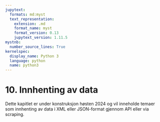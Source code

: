 ```yaml
---
jupytext:
  formats: md:myst
  text_representation:
    extension: .md
    format_name: myst
    format_version: 0.13
    jupytext_version: 1.11.5
mystnb:
  number_source_lines: True
kernelspec:
  display_name: Python 3
  language: python
  name: python3
---
```



# 10. Innhenting av data 
Dette kapitlet er under konstruksjon høsten 2024 og vil inneholde temaer som innhenting av data i XML eller JSON-format gjennom API eller via scraping. 

<!--
Data finnes på nettet mange steder og i forskjellige former, alt fra strukturerte filer (i XML og JSON-formatene), halvstrukturerte filer (for eksempel CSV-formattert), og til data integrert i websider som må evt. \anf{skrapes} med hjelp av spesiell programvare. Noen data er lagret i databaser, slik at utdrag kan lastes ned basert på brukerstyrt avgrensning (også kalt filtrering). En slik avgrensning kan skje gjennom søk, tidangivelse eller andre parametre. Filtrert data lastes da typisk ned som XML/JSON, generert automatisk der og da.  Fokuset i dette kapitlet er sistnevnte, og vi henter \textit{bibliotekmetadata} for viderebehandling og analyse. Eksempelet som brukes er bibliografiske metadata fra bibliotekkataloger og vitenarkiver.
-->


<!--
## SRU-protokollen
SRU (Search/Retrieve via URL) protokollen brukes for å søke i bibliotekkataloger. Eksempelet som brukes her kan modifiseres for å hente data fra en hvilken som helst bibliotekkatalog som støtter SRU-protokollen.

Hva er en protokoll? Store norske leksikon definerer en protokoll slik\footnote{https://snl.no/protokoll\_-\_IT}:

\begin{quote}
"Protokoll er formater og fremgangsmåte som kreves for å få datamaskiner til å kommunisere. Protokollen gir regler for dataformat, sending og mottak av data, timing, feilsjekking og datakomprimering."
\end{quote}

SRU lar et dataprogram utfører et søk i en bibliotekkatalog. Dataprogrammet som utfører søket kalles gjerne for en \textit{klient}. Katalogen med data som svarer på søket kalles for \textit{tjerneren}. Søket utformes som en URL. Følgende URL utfører en søk i katalogen til Bærum bibliotek etter dokumenter med ordet \textit{Python} i tittelen:

\begin{verbatim}
https://brmbib.bib.no/cgi-bin/sru?version=1.2&operation=searchRetrieve&
maximumRecords=10&recordSchema=dc&query=dc.title=Python&
startRecord=1
\end{verbatim}

Som du ser, er dette en URL, og den kan (foruten i et python-program) også brukes direkte i en nettlesers adressefelt. Prøv gjerne.

URLen begynner med adressen til tjerneren, i dette eksemplet \textit{https://brmbib.bib.no/cgi-bin/sru}. Ulike bibliotek har hver sine adresser. Leverandøren til biblioteksystemet Bibliofil har en liste over SRU-tjenere\footnote{https://bibsyst.no/z3950tabell.html} som bruker Bibliofil. For å utføre det samme søket i Moss bibliotek kan vi bytte \textit{https://\underline{brmbib}.bib.no/cgi-bin/sru} med \textit{https://\underline{presbib}.bib.no/cgi-bin/sru}.
Etter \textit{sru} følger tegnet \textbf{?}, som brukes for å skille adressen til tjerneren fra \textit{parametrene} som sendes. Disse sendes parvis med navn og verdi. Parameternavnet kommer før tegnet \textit{=} og parameterverdien kommer etter. Parameterparene er separert fra hverandre med tegnet \textbf{\url{&}}. Her er en oversikt over parameterparene i vårt eksempel:

\begin{center}
\begin{tabular}{ |l| l | l | } 
 \hline
 \textbf{Parameternavn}  & \textbf{Parameterverdi} \\ 
 \hline
 version        & 1.2 \\ 
 operation      & searchRetrieve \\
 maximumRecords & 10 \\ 
 recordSchema   & dc \\ 
 query          & dc.title=Python \\ 
 startrecord    & 1 \\ 
 \hline
\end{tabular}
\end{center}

Parametrene \textit{version} og \textit{searchRetrieve} endres ikke. Parameter \textit{maximumRecords} kan endres for å øke eller redusere antallet resultater som returneres fra tjerneren. Prøv å endre parametrene i nettleseren. Tjerneren vil ha en standardverdi som benyttes hvis parameteren utelates. Prøv å fjerne parameteren og se hvor mange poster som kommer tilbake. 

\begin{verbatim}
https://brmbib.bib.no/cgi-bin/sru?version=1.2&operation=searchRetrieve
&recordSchema=dc&query=dc.title=Python&
startRecord=1
\end{verbatim}

Tjernern vil også sette en øvre grense for hvor mange resultater som kan returneres. 
Parameteren \textit{recordSchema} bestemmer hvordan resultatene returneres. Et vanlig skille er mellom MARC-baserte formater (se eksempel~\vref{hent-data-bibliofilmarc}) og Dublin Core (eksempel~\vref{hent-data-dc-xml}). (Oppgave: Endre verdien fra \textit{normarc} til \textit{dc} i URLen og se på resultatet). Biblioteksystemer har en liste over lovlige formater for Bibliofil SRU-tjerneren \footnote{https://dok.bibsyst.no/web/webapi/webapi-uthenting.html}. Prøv de ulike formater.

Den viktigste parameteren er \textit{query}, selve søket. Søket \textit{query=Python} søker i alle felt. For å avgrense søket til f.eks. tittelen bruker vi følgende syntaks \textit{query=dc.title=Python}.Denne syntaksen uttrykker at vi søker (query) i et bestemt felt (dc.title) etter forekomst av ordet "Python". Hvilke feltsøk som er mulig vil variere fra tjerner til tjerner. Leverandørene av biblioteksystemer som er i bruk i Norge har utformet en liste over alle feltsøk som tjernerene skal støtte. Dette kalles \textit{The NorZIG Profile for SRU}. Den nyeste versjon (1.2) er fra 2013\footnote{https://norzig.no/sru/profile/1.2/}. 

Noen vanlige felt:

\begin{itemize}
    \item dc.title
    \item dc.date
    \item dc.creator
    \item dc.subject
    \item dc.language
    \item ...
\end{itemize}

Oppgave: Klarer du å finne ut hvilke bøker av Jo Nesbø Bergen offentlige bibliotek har?

Boolske uttrykk kan brukes for å uforme mer avanserte søk, f.eks. \textit{query=Python and dc.date=2009}:

\begin{verbatim}
https://brmbib.bib.no/cgi-bin/sru?version=1.2&operation=searchRetrieve&
recordSchema=dc&query=dc.title=Python%20and%20dc.date=2009
&startRecord=1
\end{verbatim}
\begin{itemize}
\item Parameterparet \url{query=Python} innebærer at vi søker dokumenter hvor ordet Python forekommer i hvilkensomhelst av postens søkbare felt. 

\item \underline{and} i \url{query=Python%20}\underline{and}\url{%20dc.date=2009} betyr at begge kriteriene må stemme samtidig.
\end{itemize}
Du kan lese mer om dette i \textit{An Introduction to the Search/Retrieve URL Service (SRU)} av Eric Lease Morgan\footnote{http://www.ariadne.ac.uk/issue/40/morgan/}
-->



<!--
## Bruk av Python for å hente poster med SRU

Først hentes inn modulene vi trenger. De tre moduler brukes for sending av URLen (requests), behandling av XML (lxml) og
lagring av data (pandas).

\smallskip
\begin{figure}[H]
\begin{center}
\includegraphics{Images/Hent-data/hent-data-moduler.png}
\end{center}
\caption{Hent inn moduler} 
\label{hent-data-moduler}
\end{figure}

I neste celle lager vi URLen som skal sendes til tjerneren. I de første tre linjer lager vi søket. Hvilke felt skal vi søke i (linje 1)? Hva skal vi søke etter (linje 2)? I linje 3 settes søkefeltet og søketerm sammen. Parameterene som sendes settes i en Python dictionary. Navnet til parameter brukes som nøkkel og verdien til parameter er verdien. I linje 16 opprette vi en variabel (sru\_server) for addressem til tjerneren. I linje 20 brukes \textit{get()}-funskjonen fra \textit{requests}-modulen for å sende URLen til tjerneren og tar imot svaret. Adressen til SRU-tjerneren og parametere er input til funksjonen.

\smallskip
\begin{figure}[H]
\begin{center}
\includegraphics{Images/Hent-data/hent-data-sru-url.png}
\end{center}
\caption{Lag SRU URL} 
\label{hent-data-sru-url}
\end{figure}

Linje 20 i eksempel~\vref{hent-data-send-url} lyder
\begin{center}
!r = requests.get(sru_server, params = params)!. 
\end{center}
Dette er en vanlig måte å angi \textit{funksjonsparametre} på. 
\begin{itemize}
\item Den første !params! angir at her skal vi spesifisere !requests.get()! sin parameter ved navn \textit{params}\footnote{Se gjerne dokumentasjonen til requests-pakka \url{https://requests.readthedocs.io/en/latest/api/}, særlig .get-funksjonen, \url{https://requests.readthedocs.io/en/latest/api/#requests.get}}. 

\item Den andre !params! er navnet på dict'en !params! fra linje 7. 
\end{itemize}

I den neste cellen (Eksempel~\vref{hent-data-send-url} ) sjekker vi svaret som er motatt fra tjerneren. Tjerneren sender en statuskode tilbake som en del av svaret. statuskode for at alt er OK vil alltid være 200, og det er derfor denne vi spør etter. Men det finnes statuskoder for andre ting\footnote{Se her: \url{https://en.wikipedia.org/wiki/List_of_HTTP_status_codes}  eller her: \url{https://www.w3schools.com/tags/ref_httpmessages.asp}}. 
Statuskoden finnes i attributtet !status_code!. Legg merke til at dette er et attributt til variabelen \textit{r} som var opprettet i linje 20 i forrige celle. !r! er en variabel av type !Response!\footnote{Se her:\url{https://requests.readthedocs.io/en/latest/api/#requests.Response}}, og pakker inn alt som kommer tilbake fra serveren etter at !Request!'en var sendt. Her ligger både statuskoder, XML-teksten og annen relevant informasjon. Hvis alt er OK, dvs. !r.status_kode == 200!, skjer en \textit{deserialisering}. Det betyr at xml (som kommer som en lang, \textit{seriell} tekst (karakter etter karakter) \anf{spres inn i} maskinens minne, slik at programmet på en effektiv måte kan finne fram til nødvendig informasjon i den. Variabelen !tree! representerer en slik \anf{trestruktur}, og linjen 
\begin{center}
    !tree = etree.fromstring(r.content)!
\end{center}
er ansvarlig for at tekststrengen !r.content! gjøres om til trestrukturen !tree!. Funksjonen !fromstring()! finnes i lxml-modulen som vi importerte tilbake i eksempel~\vref{hent-data-moduler}. 
 
 Da ligger mottatte XML-data i minnet, klare til behandling. Hvis noe har gått galt utføres linje 4 og en feilmelding skrives ut.

\smallskip
\begin{figure}[H]
\begin{center}
\includegraphics[width=0.8\linewidth]{Images/Hent-data/hent-data-send-url.png}
\end{center}
\caption{Sjekk statuskoden og klargjør XML-data for parsing} 
\label{hent-data-send-url}
\end{figure}
-->



<!--
## XML


### Om XML-format. hierarki og nøsting
XML står for eXtensible Markup Language og er et dataformat som brukes for å markere data. XML er en W3C standard fra 1998. Aalberg og Hegna beskriver XML som "[det] universelle språket for strukturerte dokumenter og data på World Wide Web" (Fra Aalberg og Hegna, s. 80). Data ordnes i \textit{elementer}, markert med \textit{tagger}. Elementer har navn(tagg) og innhold. 

\begin{verbatim}
<element_navn>element-innhold</element_navn>
\end{verbatim}
 
 eller
 
 \begin{verbatim}
<tagg>element-innhold</tagg>
\end{verbatim}

Innholdet markeres altså vha. start- og slutttagger. Elementer kan nøstes innenfor hverandre, f.eks. nedenfor er \textit{tittel} og \textit{forfatter} nøstet innenfor \textit{bok}.:

\begin{verbatim}
<bok>
    <tittel>Python</tittel>
    <forfatter>
        <etternavn>Donaldson</etternavn> 
        <fornavn>Toby</fornavn>
    </forfatter>
</bok>
\end{verbatim}

Et XML dokument som følger standarden sies å være \textit{velformet}, dvs. det er et lovlig XML-dokument. Hovedreglene er at XML-dokumentet:

\begin{itemize}
    \item må inneholder ett eller flere elementer
    \item har kun ett rotelement. Slik at alle andre elementer er nøstet innenfor rotelementet. I eksemplet ovenfor er \textit{bok} rotelementet.
    \item består av lovlige nøstede elementer
\end{itemize}

Nedenfor vises et eksempel på XML returnert fra et SRU-søk.

\smallskip
\begin{figure}[H]
\begin{center}
\includegraphics{Images/Hent-data/hent-data-dc-xml.png}
\end{center}
\caption{XML-data fra en SRU-søk i Dublin Core-format} 
\label{hent-data-dc-xml}
\end{figure}

Nøsting er en viktig del av XML. Nøsting gjør at et XML dokument har en hierarkisk trestruktur. I eksempel~\vref{hent-data-xml-tree} ser vi at elementet \textit{SRU:searchRetrieveResponse} har fire elementer \textit{nøstet} under seg (nøsting representert ved piler): \textit{SRU:version}, \textit{SRU:numberOfRecords}, \textit{SRU:resultSetId} og \textit{SRU:records}. Av disse er den kun \textit{SRU:records} som har elementer nøstet under seg igjen. Direkte under \textit{SRU:records} finnes \textit{SRU:record}. Tre-strukturen er vist i tegningen under. Den øverste elementen, det som alle andre elementer kommer under kalles for \textit{rotelement}. Her er rotelementet \textit{SRU:searchRetrieveResponse}.

\smallskip
\begin{figure}[H]
\begin{center}
\includegraphics[angle=90, width=0.5\linewidth]{Images/Hent-data/hent-data-xml-tree.png}
\end{center}
\caption{XML trestruktur} 
\label{hent-data-xml-tree}
\end{figure}

Et element som er nøstet rett under et annet element kalles for et barn. F.eks. \textit{SRU:numberOfRecords} er et barn av \textit{SRU:searchRetrieveResponse}. Omvendt er \textit{SRU:searchRetrieveResponse} foreldre til \textit{SRU:numberOfRecords}. Elementer på samme nivå i treet kalles for søsken, f.eks. \textit{SRU:numberOfRecords} har tre søsken: \textit{SRU:version}, \textit{SRU:resultSetId} og \textit{SRU:records}.

XML gjør det mulig å organisere data på en systematisk og stringent måte. Dersom vi kjenner den konkrete XML-strukturen våre data er uttrykt i, kan vi finne frem i de og trekke ut deler av de som interesserer oss. Det finnes forskjellige standarder / språk for analyse av XML-dokumenter, hvorav Xpath er en av de mer kjente.    
-->



<!--
### XPath
"XPath er et språk for å adressere deler av et XML-dokument" (Aalberg og Hegna, s. 82). XPath er i likhet med XML en W3C standard\footnote{https://www.w3.org/TR/xpath/}.

La oss anta at vi ønsker å finne antallet treff i XML-dokumentet som var vist tidligere. Vi vet at antallet treff fra søket finnes i elemententet \textit{SRU:numberOfRecords}. For å spesifisere adressen til dette elementet tar vi utgangspunkt i dokumentets rotelement(\textit{SRU:searchRetrieveResponse}). Det første /-tegnet markerer at dette er rotelementet. De øvrige /-tegn skiller nivåene i dokumentettreet.

\begin{verbatim}
/SRU:searchRetrieveResponse/SRU:numberOfrecords
\end{verbatim}

Vi kan tolke dette slik: finn \textit{SRU:numberOfrecords} som finnes innenfor \textit{SRU:searchRetrieveResponse}. Under er stien markert i trestrukturen:

\smallskip
\begin{figure}[H]
\begin{center}
\includegraphics{Images/Hent-data/hent-data-xpath-tree-example1.png}
\end{center}
\caption{XML trestruktur - XPath for å finne antallet treff} 
\label{hent-data-xpath-tree-example1}
\end{figure}

Et annet eksempel kan være å finne alle tittelene. Dette er lengre ned i XML-treet. XPath-stien er derfor lengre:

\begin{verbatim}
/SRU:searchRetrieveResponse/SRU:records/SRU:record/SRU:recordData/dc/dc:title
\end{verbatim}

I ord kunne vi skrive: Finn \textit{dc:title} som er innenfor \textit{dc} som er innenfor \textit{SRU:recordData} som er innefor \textit{SRU:record} som er innenfor \textit{SRU:records} som er innenfor \textit{SRU:searchRetrieveResponse}. Her har vi nøsting på seks nivåer. I trestrukturen ser stien slik:

\smallskip
\begin{figure}[H]
\begin{center}
\includegraphics{Images/Hent-data/hent-data-xpath-tree-example2.png}
\end{center}
\caption{XML trestruktur - XPath for å finne tittelen} 
\label{hent-data-xpath-tree-example2}
\end{figure}

Her har vi kun èn post, men svar på et søk kan inneholde flere poster. Dette betyr at flere elementer kan ha samme XPath.

Det finnes tjenester på nettet som lar deg teste XPath. F.eks. FreeFormatter\footnote{https://www.freeformatter.com/xpath-tester.html} har en slik tjeneste. Nedenfor vises en skjermdump. For å teste tjenesten med vårt SRU-eksempel, gjør følgende:
\begin{itemize}
    \item Start tjenesten i et nettleservindu  
    \item I et annet nettleservindu, lim søket inn i adressefeltet, og kjør.
    \item I tjenestevinduet, Option 1: Copy-paste your XML here
    \item kopier dokumentet fra SRU-søkresultatet og lim inn i feltet under \textbf{Option 1: Copy-paste your XML here}
    \item lim XPATH-spørringen inn i feltet under \textbf{XPath expression}, klikk \textbf{Evaluate Xpath} og se resultatet nederst.
\end{itemize}

\smallskip
\begin{figure}[H]
\begin{center}
\includegraphics{Images/Hent-data/hent-data-test-xpath.png}
\end{center}
\caption{Test XPath med FreeFormatter} 
\label{hent-data-test-xpath}
\end{figure}

Vi kan også lage enkle eksempler for å teste XPath som vist under.

\smallskip
\begin{figure}[H]
\begin{center}
\includegraphics{Images/Hent-data/hent-data-test-xpath2.png}
\end{center}
\caption{Test XPath med FreeFormatter - eksempel 2} 
\label{hent-data-test-xpath}
\end{figure}

 Endre gjerne eksemplet og tilpass XPathene. Mer informasjon og eksempler av XPath spørringer finnes på W3Schools\footnote{https://www.w3schools.com/xml/xpath\_intro.asp}.


Hvordan vi utfører XPath-spørring i Jupyter vises i neste celle. Her skal vi finne ut hvor mange treff vi har fått på SRU-spørringen. Først må vi definere noen navnerom (engelsk: namespace).
-->



<!--
### XML navnerom
Når XML-elementer hentes fra ulike skjema, er det en fare for at samme elementnavn (tagg) finnes i flere av disse (<title> er et eksempel på en populær tagg). For å unngå konflikter, oppgir vi for visse elementer hvilket skjema elementet er hentet fra. Dette kalles for \textit{navnerom}. Et navnerom har en identifikasjon og en forkortelse (prefiks). Når vi, øverst i XML-dokumentet skriver:
\begin{center}
    xmlns:SRU=\anf{http://www.loc.gov/zing/sru},
\end{center}  
kobler vi forkortelsen \textit{SRU:} til det universelle navnerommet som er identifisert ved uri'en \url{http://www.loc.gov/zing/sru}\footnote{uri'en er ikke nødvendigvis en URL det går an å åpne på nettet, men bare en unik identifikasjon. Noen navnerom har informasjon som kan leses ved å gå inn i denne adressen, andre har det ikke.}
Mens URI'en er sentralt definert et sted, er det XML-forfatteren som kan velge prefikset (som har en del til felles med et variabelnavn). I utskrif~\vref{hent-data-xml-namespaces} markerer vi hvor i XML-filen navnerommene  \textit{SRU} og \textit{dc} er definert. 

\smallskip
\begin{figure}[H]
\begin{center}
\includegraphics{Images/Hent-data/hent-data-xml-namespaces.png}
\end{center}
\caption{Definisjon av navnerom i et XML-dokument} 
\label{hent-data-xml-namespaces}
\end{figure}


Hvis XML-dokumentet bruker navnerom, må vi bruke navnerom også i våre XPath-spørringer. En Python dictionary brukes for å definere koblingen mellom prefikset og URIen. dict-Variabelen kaller vi !ns!. Nøkkelen i dictionary er prefikset, mens verdien er URIen. I eksempelet definerer vi to navnerom med prefiksene \textit{sru} og \textit{dc}. Prefiksene må ikke nødvendigvis være det samme som er brukt i XML-dokumentet, men URIen \textit{må} være det samme. Det er lurt å kopiere URIen fra dokumentet for å unngå feilstaving.

\smallskip
\begin{figure}[H]
\begin{center}
\includegraphics{Images/Hent-data/hent-data-namespaces.png}
\end{center}
\caption{Opprett navnerom} 
\label{hent-data-namespaces}
\end{figure}

Deretter kan vi anvende navnerommene i våre XPath-spørringer. På figur~\vref{hent-data-xpath-hits} finner vi antallet treff. På linje 1 oppretter vi en variabel som skal \anf{holde} XPath-spørringen vår (ha spørringsteksten som verdi). Legg merke til at prefikset  vi bruker her, \textit{sru}, er lik det vi definerte i forrige celle. På linje 3 utføres XPath-spørringen. Spørringen utføres på  variabelen !tree! (see omtale i avsnitt~\vref{hent-hente-poster}), som holder hele XML-dokumentet. Vi finner deen igjen da vi definerte den i en tidligere celle. Vi bruker !.xpath()!-metoden for å utføre spørringen. Metoden har to parametre: variabelen som inneholder XPath-spørringen (!xpath_query!) og variabelnavnet til dictionary som definerer navnerommene, (!ns!). Resultatet av XPath-spørringen er en \textbf{liste} av noder\footnote{I XML brukes ordet noder til å omtale hva som helst: elementer, attributter eller dokumenter.}. I vårt tilfelle er nodene elementer. En XPath-spørring \textbf{kan} resultatere i flere treff, f.eks. hvis vi har et XML-dokument med data om flere bøker, kan vi ha flere tittel-elementer (noder). Resultater er derfor \textbf{alltid} en liste med noder (i vårt tilfelle her, har denne listen bare èn node, men koden bør alltid åpne for muligheten at det er flere noder, derfor !for!-løkken). 

På linjene 5 og 6 går vi gjennom nodene i listen. Hver node (i sin tur) tilordnes til variabelen !hit_node!, som vi må trekke data ut av og behandle der og da. Dette gjør vi på linje 6, altså henter innholdet i noden, i dette tilfelle, antall treff på spørring etter bøker med ordet \textit{python} i tittelen. Dataverdien ligger i elementets innhold ($<tag>\textbf{dataverdi}</tag>$) som vi trekker ut fra nodens !.text!-egenskap (!hit_node.text!). Innholdet tilordnes til variabelen !number_of_hits!. Til slutt, i linje 8, skrives ut innhold i variabelen, dvs. antall treff. Legg merke til at eksemplet er litt \anf{utypisk}, da numberOfRecords bare oppstår èn gang, og er den eneste noden som svarer til Xpath-søket. Det beryt at listen !hit_nodes! bare holder en eneste node. Så i dette tilfellet, kunne vi sløyfe løkken og si !hit_node = hit_nodes[0]! på linje 5. Men dette er et spesialtilfelle.

\smallskip
\begin{figure}[H]
\centering
\includegraphics{Images/Hent-data/hent-data-xpath-hits.png}
\caption{XPath for å hente ut antall treff} 
\label{hent-data-xpath-hits}
\end{figure}

I neste celle skriver vi ut de ni titlene. Strukturen ligner på den i forrige celle. På linje 1 oppretter vi en variabel, !xpath-query!, som skal \anf{holde}  XPath-spørringen (ha spørringsteksten som verdi). Her tar vi det over to linjer for å unngå en altfor lang linje. !+=! på line 2 betyr legg påfølgende tekststreng til slutten av den tidligere strengen i variabelen (sammenføy). På linje 4 uføres XPath-spørringen og resultatene tilordnes variabelen !title_nodes!. På linje 6 går vi gjennom listen over nodene som samstemmer med spørringen. For hver av disse nodene tilordnes verdien til variabelen !title! (linje 7), som deretter skrives ut (siste linje).

\smallskip
\begin{figure}[H]
\begin{center}
\includegraphics{Images/Hent-data/hent-data-xpath-dc-title.png}
\end{center}
\caption{XPath-spørring for å hente ut titlene på tittelsøk på Python} 
\label{hent-data-xpath-dc-title}
\end{figure}

Trestrukturen i XML-dokumentet vises nedenfor. Her vises kun to poster på grunn av plass. I vårt eksempel skulle det ha vært ni poster (\textit{SRU:record})-elementer under \textit{SRU:records}-elementet.

\smallskip
\begin{figure}[H]
\centering
\includegraphics{Images/Hent-data/hent-data-xpath-tree-example3.png}
\caption{Forneklet XML-trestruktur med to poster} 
\label{hent-data-xpath-tree-example3}
\end{figure}

Hvis vi ønsker å behandle flere noder for hver post, for eksempel, skrive ut tittel og forfatter, må vi gjøre dette i to trinn. Først må vi finne alle postene, og deretter hente og skrive ut tittel og forfatter for hver post. Dette vises i cellen i eksempel~\vref{hent-data-xpath-dc-records}. Linje 1-5 er trinn èn - finn postene. Linjene 6-18 er trinn to - for hver post finn og skriv ut tittelen og forfatteren. Som vi ser av resultatet under cellen, har ikke alle poster en forfatter. Et viktig punkt her, er at Xpath-spørringene to og tre i linjene 7 og 13 utføres på !record_node!, altså noden assosiert med en enkel metadatapost,  og ikke på !tree! (noden som "holder" hele dokumentet). Legg merke til at XPathene i linje 6 og 12 begynner \textbf{ikke} med \textit{/}-tegnet. Disse er \textit{relative} adresser, som tar utgangspunktet i \textbf{hvor vi  i trestrukturen \anf{befinner oss}}, og ikke i rotelementet som tidligere.

\smallskip
\begin{figure}[H]
\begin{center}
\includegraphics{Images/Hent-data/hent-data-xpath-dc-records.png}
\end{center}
\caption{To trinn XPath spørring for hver post} 
\label{hent-data-xpath-dc-records}
\end{figure}

På figur~\vref{hent-data-xpath-tree-step1}, ser vi XPath-spørringen markert på dokumentet-noden. I trinn én finnes flere poster, avhengig av antall som er funnet med SRU-søket.

\smallskip
\begin{figure}[H]
\begin{center}
\includegraphics{Images/Hent-data/hent-data-xpath-tree-trinn1.png}
\end{center}
\caption{To trinn XPath spørring for hver post - trinn 1 - finn postene} 
\label{hent-data-xpath-tree-step1}
\end{figure}

I trinn to tar vi utgangspunkt i de enkelte postene og henter ønsket data fra posten, for eksempel titler og forfattere. Dette gjentas for hver post som er funnet. I nåværende eksempel ni ganger.

\smallskip
\begin{figure}[H]
\begin{center}
\includegraphics{Images/Hent-data/hent-data-xpath-tree-trinn2.png}
\end{center}
\caption{To trinn XPath spørring for hver post - trinn 2 - finn postens tittel} 
\label{hent-data-xpath-tree-step2}
\end{figure}
-->



<!--
## MARCXML
Frem til nå har vi hentet data i Dublin Core-formatet. Dette gir de grunnleggende data som biblioteket har lagret om sin samling. For å få en fullstendig beskrivelse av hvert dokument kan vi etterspør data i et MARC-format. Bibliofil tilbyr \textit{bibliofilmarc}. For å få data i dette formatet, endrer vi verdien på \textit{recordSchema}-parameter fra \textit{dc} til \textit{bibliofilmarc}:

\begin{verbatim}
https://brmbib.bib.no/cgi-bin/sru?version=1.2&operation=searchRetrieve&
maximumRecords=10&recordSchema=bibliofilmarc&query=dc.title=Python&
startRecord=1
\end{verbatim}

Her er utdrag av data som vi får tilbake:

\smallskip
\begin{figure}[H]
\begin{center}
\includegraphics{Images/Hent-data/hent-data-bibliofilmarc-xml.png}
\end{center}
\caption{Bibliofilmarc} 
\label{hent-data-bibliofilmarc}
\end{figure}

Legg merke til at rammen er den samme som i Dublin Core eksemplet som vi har brukt frem til nå. Forskjellen er innenfor \textit{SRU:recordData}-elementen. Legg også merke til at vi har et nytt navnerom. Den er definert med prefix=uri i \textbf{xmlns:marcxchange-attributtet} til
elementet \textit{marcxchange:record}:

\begin{verbatim}
xmlns:marcxchange="info:lc/xmlns/marcxchange-v1"
\end{verbatim}

For å behandle bibliofilmarc må vi først be om å få postene formattert i bibliofilmarc, og deretter endre navnerom. Viktige elementer her er \textit{marcxchange:controlfield}, \textit{marcxchange:datafield} og \textit{marcxchange:subfield}. Selve MARC-taggen (082, 100, 245, osv.) finnes i \textit{tag}-attributtet til \textit{marcxchange:datafield}-elementet. Mens delfeltkoden finnes i \textit{code}-attributtet til \textit{marcxchange:subfield}-elementet. F.eks. et tittelfelt (245 a) er kodet slik:

\begin{verbatim}
<marcxchange:datafield tag="245" ind1="1" ind2="0">
    <marcxchange:subfield code="a">Python</marcxchange:subfield>
</marcxchange:datafield>
\end{verbatim}

Det eneste vi endrer i forhold til det første eksemplet, er linje 11 hvor (\textit{recordSchema}) endres fra \textit{dc} til \textit{bibliofilmarc}:

\smallskip
\begin{figure}[H]
\begin{center}
\includegraphics{Images/Hent-data/hent-data-sru-url-bibliofilmarc.png}
\end{center}
\caption{Endre recordSchema til bibliofilmarc} 
\label{hent-data-sru-url-bibliofilmarc}
\end{figure}

Vi sjekker at returkoden er 200, og oppretter XML treskrukturen som før (se figur \ref{hent-data-send-url}). Men vi må legge til et nytt navnerom. I linje 4 legger vi til det nye navnerommet. Vi bruker ikke dc-navnerommet så vi kunne fjernet den, men det ikke er nødvendig. Legg merke til at vi kan velge prefiks selv, vi har valgt \textit{marc}, men URIen må være lik den som står i XML-dokumentet.

\smallskip
\begin{figure}[H]
\begin{center}
\includegraphics{Images/Hent-data/hent-data-namespaces-marc.png}
\end{center}
\caption{Legg til navnerommet for bibliofilmarc} 
\label{hent-data-namespaces-bibliofilmarc}
\end{figure}

XPathene må også tilpasses. Fordi rammen i XML-dokumentet er uendret er linje 1-5 som før. XPath-spørring er over to linjer (6 og 7) for å unngå lange linjer i skjermdumpen. Her ser vi bruk av navnerommet \textit{marc}. Vi ser etter en \textit{marc:subfield} som finnes innenfor en \textit{marc:datafield}, som finnes innenfor en \textit{marc:record}. Det som er nytt her er at vi vil kun ha ett datafield-element som har et tag-attributt med verdi !245!. Syntaksen her er generell:

\begin{verbatim}
[@attributt = "verdi"]
\end{verbatim}

og i dette tilfellet:

\begin{verbatim}
[@tag = "245"]
\end{verbatim}


\smallskip
\begin{figure}[H]
\begin{center}
\includegraphics{Images/Hent-data/hent-data-xpath-marc-records.png}
\end{center}
\caption{Finn titler fra MARC data med XPath} 
\label{hent-data-xpath-marc-records}
\end{figure}

I den neste cellen bruker vi en XPath-spørring for å plukke ut emnedata. Utgangspunktet her er en SRU-spørring etter dokumenter utgitt i 2021 (dc.date=2021). Generelle emner er lagret i 650 \$a. Vi ser fra resultatene som skrives ut, at dokumenter kan har flere emner. Den første posten har fire emner (\textbf{Biler, Båter, Fly} og \textbf{Jernbaner}). Den andre posten har to emner (\textbf{Postapokalyptisk verden} og \textbf{Framtidssamfunn}). Og den tredje post har ingen emner. 

\smallskip
\begin{figure}[H]
\begin{center}
\includegraphics{Images/Hent-data/hent-data-xpath-marc-subjects.png}
\end{center}
\caption{Finn emner fra MARC data med XPath} 
\label{hent-data-xpath-marc-subjects}
\end{figure}
-->



<!--
## Lagring av data som CSV
Vi vil ofte ønske å ta vare på data som vi har hentet ved hjelp av SRU eller andre metoder. Her skal vi lagre data i et format som heter CSV. Dette egner seg bra for viderebehandling i andre verktøy som vi bruker i denne boka, som OpenRefine og Pandas-modulen i Python. Det kan også tas inn i Excel og andre regneark. CSV er en tekstformat der data lagres i rader og kolonner.

CSV står for \textit{Comma Separated Values}. Dette er tekstfiler som har en tabell-struktur med rader og kolonner. Hver linje i filen er en rad. Kolonnene (datacellene) i hver rad skilles fra hverandre med et skilletegn. Skilletegnet kan være et komma, men også en semikolon. Et ligende format er TSV (Tab Seperated Values). Her er skilletegnet en TAB. Ofte inneholder første linjen i slike filer kolonnenavn. CSV (og TSV) filer er tekstfiler som kan åpnes og leses i alle teksteditorer. Eksempel på teksteditorer er Notepad++, TextPad, VS Code, Atom, Sublime Text, osv.

Her skal vi bruke Pandas-modulen for å lagre data som en CSV. Hvordan skal vi behandle kolonner når vi har flere verdier, f.eks. når vi har flere emner. En løsning er å bruke et skilletegn mellom verdiene. Her bruker vi !|! (vertikal strek) som skilletegn. Følgende celle produserer en tekststreng som samler alle emnene for et dokument. På linje 10 oppretter vi en tom tekststreng (!emner!) som skal ta vare på emnene. På linje 15 sjekker vi om variabelen er tom (ingen emner funnet ennå),  Hvis svaret er ja (tom), legger vi inn emnet uten skilletegn foran (16). Hvis svaret er nei, er dette \textbf{ikke} det første emnet, og vi setter inn ett skilletegn og sammenføyer emnet (linje 18).

\smallskip
\begin{figure}[H]
\begin{center}
\includegraphics{Images/Hent-data/hent-data-xpath-marc-subjects-sep.png}
\end{center}
\caption{Finn emner fra MARC data med XPath og lagrer med skilletegn} 
\label{hent-data-xpath-marc-subjects-sep}
\end{figure}

I den neste cellen lagrer vi emnene i en CSV-fil vha av Pandas. Husk at Pandas var en av modulene vi lastet inn tidligere med følgende linje:

\begin{verbatim}
import pandas as pd
\end{verbatim}

Dataene vi etter hvert skal lagre i filen tar vi underveis vare på  i en liste av tupler. Dette vil ha følgende struktur:

\begin{verbatim}
[
(tittel, forfattere, dato, emner),
(tittel, forfattere, dato, emner),
(tittel, forfattere, dato, emner),
...
]
\end{verbatim}

Første tuppel har tittel, forfattere, dato og emner til første post i resultatlisten. Neste tuppel har tilsvarende data om neste post, osv. 

For å illustrere og samtidig spare størrelse på skjermbildet, tar vi \textit{i første omgang} kun vare på emner. Dataene vi skal  legge inn, ser altså slik ut:
\begin{verbatim}
[
(emner),
(emner),
(emner),
...
]
\end{verbatim}

I linje 1 oppretter vi en tom liste som heter !all_data!. I linje 22 legge vi emnene inn i en tuppel som legges inn i listen. Det er derfor det er to parantespar. Det innerste paret angir tuppelen, det ytreste tilhører !append()!-metoden til listen. Dette gjøres for hver post i XML-dokumentet (linjene 8-22). Når vi har behandlet alle postene oppretter vi en Pandas dataframe i linje 24 som kalles !df!. En dataframe en datatype som har en tabellstruktur (Mer om dette i kapitlet om Pandas). !DataFrame()! fra Pandas brukes for å opprette et nytt dataframe. Første parameter er data som skal legges inn i dataframe. Neste parameter er navn på kolonnene. I linje 25 opprettes en CSV-fil med data fra dataframe. Funksjonen \textit{to\_csv()} brukes for å opprette filen. Første parameter er navn og adressen til filen. Her er det bare en filnavn (\textit{baerum-2021.csv}). Dette betyr at CSV-filen legges i samme mappe som notebooken.

\smallskip
\begin{figure}[H]
\begin{center}
\includegraphics{Images/Hent-data/hent-data-marc-2-csv.png}
\end{center}
\caption{Lagrer data som CSV vha Pandas} 
\label{hent-data-marc-2-csv}
\end{figure}

Vi kan åpne CSVen i Jupyter for å se resultatet. Første linje er kolonneoverskriften(e) disse bestemte vi når vi opprettet dataframe i forrige bildet (linje 24). De øvrige linjer er dataene fra postene.

\smallskip
\begin{figure}[H]
\begin{center}
\includegraphics{Images/Hent-data/hent-data-marc-2-csv-resultat.png}
\end{center}
\caption{Se på CSV-filen i Jupyter} 
\label{hent-data-marc-2-csv-result}
\end{figure}

Neste skritt er å utvide dataframe med flere kolonner utover emner. Her legger vi kun inn tittel (linjer 11-16) og emner (linjer 18-28). Samme mønster kunne brukes for å legge til data fra flere felt.

\smallskip
\begin{figure}[H]
\begin{center}
\includegraphics{Images/Hent-data/hent-data-marc-2-csv-bigger.png}
\end{center}
\caption{Lagrer data som CSV flere kolonner} 
\label{hent-data-marc-2-csv-bigger}
\end{figure}

Her er en CSV-filen med tittel (245-a), forfatter (100-a), emner (650-a) og mediatype (336-a). Overraskende har ingen av de første 100 poster en personlig forfatter i felt 100.

\smallskip
\begin{figure}[H]
\begin{center}
\includegraphics{Images/Hent-data/hent-data-marc-2-csv-result-big.png}
\end{center}
\caption{CSV-fil med fire kolonner} 
\label{hent-data-marc-2-csv-result-big}
\end{figure}
-->



<!--
## OAI-PMH-protokollen
OAI-PMH står for Open Archives Initiative Protocol for Metadata Harvesting. Mens SRU er en protokoll for å søke i bibliotekkataloger, er OAI-PMH en protokoll for å innhøste metadata fra bibliotekkataloger. OAI-PMH brukes også  for å innhøste fra  andre kilder for metadata, f.eks. fagarkiver. Med OAI-PMH høster vi inn metadata som er registert innen et gitt tidsrom (fra dato til dato).

På samme måte som med SRU, sendes forespørselen til tjerneren vha av en URL, f.eks.:

\begin{verbatim}
https://oda.oslomet.no/oda-oai/request?verb=ListRecords&
from=1970-01-01&until=2021-11-15&metadataPrefix=qdc&
set=col_10642_6809
\end{verbatim}

Her bruker vi OAI-PMH-tjerneren til OsloMets fagarkiv ODA. \textit{https://oda.oslomet.no/oda-oai/request} er adressen til tjerneren. Etter \textit{?}-tegnet kommer parameterparene:

\begin{center}
\begin{tabular}{ |l| l | l | } 
 \hline
 \textbf{Parameternavn}  & \textbf{Parameterverdi} \\ 
 \hline
 verb        & ListRecords \\ 
 from        & 1970-01-01 \\
 until       & 2022-05-01 \\ 
 metadataPrefix   & qdc \\ 
 set          & col\_10642\_6809 \\ 
 \hline
\end{tabular}
\end{center}

\textit{verb} tilsvarer \textit{operation} i SRU. Hva vil vi gjøre? Her ønsker vi å liste metadataposter. De andre kommandoene (verb) brukes for å utforske funksjonaliteten til tjerneren. Eksempler kommer i fortsettelsen.

\textit{from} og \textit{until} brukes for å oppgi tidsrommet metadata er registrert. Formatet her er: ÅÅÅÅ-MM-DD (dvs., år, måned, dato).

\textit{metadataPrefix} tilsvarer \textit{recordSchema} som brukes i SRU. Dette angir hvilket format metadata skal returneres i. Vi kan bruke verbet \textit{ListMetadataFormats} for å finne ut hvilke formater tjerneren støtter:

\begin{verbatim}
https://oda.oslomet.no/oda-oai/request?
verb=ListMetadataFormats
\end{verbatim}

Hvis vi slår opp URLen i en nettleser, ser vi at tjerneren har støtte for tolv formater.

Tjerneren kan dele opp katalogen / databasen inn i deler. Disse kalles \textit{set} i OAI-PMH. F.eks. Alma har sett for hvert bibliotek som inngår i samarbeidet. ODA har sett for metadata om hvert institutts masteroppgaver. For å undersøke hvilke sett en tjerner tilbyr kan vi bruker verb \textit{ListSets}:

\begin{verbatim}
https://oda.oslomet.no/oda-oai/request?
verb=ListSets
\end{verbatim}

Her ser vi at identifikatoren til ABIs masteroppgaver er \textit{col\_10642\_6809}.

\smallskip
\begin{figure}[H]
\begin{center}
\includegraphics{Images/Hent-data/hent-data-oda-listsets.png}
\end{center}
\caption{Resultat av ListSets kommando mot ODA} 
\label{hent-data-oda-listsets}
\end{figure}

Fordi vi bruker URLene fra en nettleser vises resultatet som HTML. Hvis vi høyreklikker på nettsiden og velg \textit{View Page Source} (eller lignende) vises den underliggende XMLen. Det er dette XML vi skal prosessere i Jupyter. Kommandoer \textit{ListMetadataFormats} og \textit{ListSets} bruke vi når vi undersøker formatene og sett som en tjerneren tilbyr. Det er kommandoen \textit{ListRecords} som vi skal bruke i Jupyter for å hente metadata.
-->



<!--
## Bruk av Python for å hente poster med OAI-PMH
Her bruker vi de samme modulene som vi brukte med SRU: \textit{requests} for å sende en forespørsel til tjerneren og motta data; \textit{lxml} for å behandle XMLen og \textit{pandas} for å lagre data som en CSV-fil.

Etter at vi har hentet inn modulene, må vi lage URLen som skal sendes til tjerneren. Dette igjen ligner arbeidet med SRU. Men paramterene har ulike navn og verdier. Her kan vi endre i linjer 3 og 4 for å endre tidsrommet for innhøsting. Formatet kan endres i linje 5. Husk at dette må være et lovlig format i følge \textit{ListMetadataFormats}. Vi kan også endre sett, f.eks. for å hente metadata om masteroppgaver fra et annet institutt. Husk at identifikatoren for sett må være lovlig i følge \textit{ListSets}. Hvis vi skal hente metadata fra en annen tjerner som støtter OAI-PMH-protokollen, kan vi endre adressen til tjerneren i linje 9.

\smallskip
\begin{figure}[H]
\begin{center}
\includegraphics{Images/Hent-data/hent-data-oai-url.png}
\end{center}
\caption{Konstruksjon og sending av URLen ti ODA OAI-PMH tjerneren} 
\label{hent-data-oai-url}
\end{figure}

I neste celle sjekker vi om statuskoden er 200 (alt er OK) og leser XML-data inn i en variabel som heter !tree!. Dette er helt likt det vi gjorde med SRU.

OAI-PMH bruker navnerom (namespaces). Vi må undersøke XML-data i nettleseren for å finne ut hvilke namespaces som brukes. Her har jeg kopierte starten av XML-dokumentet inn i Notepad++ for å forenkle og fremheve strukturen. I linje 2 ser vi eksempel av et \anf{default} navnerom. Her er det ikke oppgitt noen prefix, men når vi bruker XPath må vi gi navnerommet en prefix. Alle elementer under elementet som ikke har sin egen prefiks tilhører dette navnerommet, inkludert elementet hvor det er definert, dvs. \textit{OAI-PMH}. I tilegg til denne er det tre namespaces med prefikser, lenger ned under !<metadata>!:

\begin{itemize}
    \item qdc (http://dspace.org/qualifieddc/)
    \item dc (http://purl.org/dc/elements/1.1/)
    \item dcterms (http://purl.org/dc/terms/)
\end{itemize}

\smallskip
\begin{figure}[H]
\begin{center}
\includegraphics{Images/Hent-data/hent-data-oai-xml.png}
\end{center}
\caption{Forenklet XML-data fra OAI forespørsel} 
\label{hent-data-oai-xml}
\end{figure}

Dette resulterer i følgende fire namespaces i Jupyter:

\smallskip
\begin{figure}[H]
\begin{center}
\includegraphics{Images/Hent-data/hent-data-oai-namespaces.png}
\end{center}
\caption{Opprett prefikser og namespaces} 
\label{hent-data-oai-namespaces}
\end{figure}

Her har jeg valgt å gi "default" navnerommet prefikset \textit{oai}.

I neste celle bruker vi navnerom sammen med XPath for å skrive ut titler av ABIs masteroppgaver. Igjen, gjøres dette i to trinn. Først finner vi postene (linje 1-3) og deretter, for hver post (linje 5), finner vi tittelen (linjer 8-12) og skriver den ut (linje 15). Det er viktig å legge merke til at den første XPath kjøres på hele XML-dokumenter (dvs. variabelen \textit{tree}), mens den andre kjøres kun på posten (dvs. variabelen \textit{record\_node}).

\smallskip
\begin{figure}[H]
\begin{center}
\includegraphics{Images/Hent-data/hent-data-oai-xpath.png}
\end{center}
\caption{XPath-spørring mot OAI-PMH data} 
\label{hent-data-oai-xpath}
\end{figure}

Cellen kan bygges ut ved å hente flere felt fra posten. Data kan tas vare på og lagres i en CSV-fil. Dette tilsvarer det som er gjort tidligere.

\begin{comment}
\section{Annet}

Hvor mye av dette rekke vi?

\begin{itemize}
    \item Control fields?
    \item Paging
    \item Andre APIer
    \item JSON
\end{itemize}
\end{comment}
-->